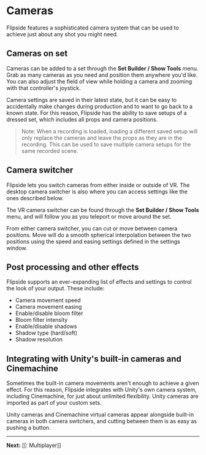 # Cameras

Flipside features a sophisticated camera system that can be used to achieve just about any shot you might need.

## Cameras on set

Cameras can be added to a set through the **Set Builder / Show Tools** menu. Grab as many cameras as you need and position them anywhere you'd like. You can also adjust the field of view while holding a camera and zooming with that controller's joystick.

Camera settings are saved in their latest state, but it can be easy to accidentally make changes during production and to want to go back to a known state. For this reason, Flipside has the ability to save setups of a dressed set, which includes all props and camera positions.

> Note: When a recording is loaded, loading a different saved setup will only replace the cameras and leave the props as they are in the recording. This can be used to save multiple camera setups for the same recorded scene.

## Camera switcher

Flipside lets you switch cameras from either inside or outside of VR. The desktop camera switcher is also where you can access settings like the ones described below.

The VR camera switcher can be found through the **Set Builder / Show Tools** menu, and will follow you as you teleport or move around the set.

From either camera switcher, you can cut or move between camera positions. Move will do a smooth spherical interpolation between the two positions using the speed and easing settings defined in the settings window.

## Post processing and other effects

Flipside supports an ever-expanding list of effects and settings to control the look of your output. These include:

* Camera movement speed
* Camera movement easing
* Enable/disable bloom filter
* Bloom filter intensity
* Enable/disable shadows
* Shadow type (hard/soft)
* Shadow resolution

## Integrating with Unity's built-in cameras and Cinemachine

Sometimes the built-in camera movements aren't enough to achieve a given effect. For this reason, Flipside integrates with Unity's own camera system, including Cinemachine, for just about unlimited flexibility. Unity cameras are imported as part of your custom sets.

Unity cameras and Cinemachine virtual cameras appear alongside built-in cameras in both camera switchers, and cutting between them is as easy as pushing a button.

---

**Next:** [[: Multiplayer]]
